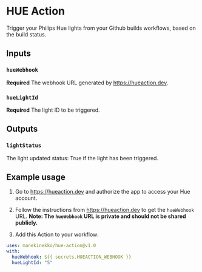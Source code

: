 # HUE Action

Trigger your Philips Hue lights from your Github builds workflows, based on the build status.

## Inputs

### `hueWebhook`

**Required** The webhook URL generated by https://hueaction.dev.

### `hueLightId`

**Required** The light ID to be triggered.

## Outputs

### `lightStatus`

The light updated status: True if the light has been triggered.

## Example usage

1. Go to https://hueaction.dev and authorize the app to access your Hue account.

2. Follow the instructions from https://hueaction.dev to get the `hueWebhook` URL.
   **Note: The `hueWebhook` URL is private and should not be shared publicly.**

3. Add this Action to your workflow:

```yml
uses: manekinekko/hue-action@v1.0
with:
  hueWebhook: ${{ secrets.HUEACTION_WEBHOOK }}
  hueLightId: "5"
```
